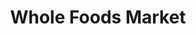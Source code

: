 ---
title: "Whole Foods Market"
url: /new-york/whole-foods-market-columbus-circle/
shop: Supermarkt
---